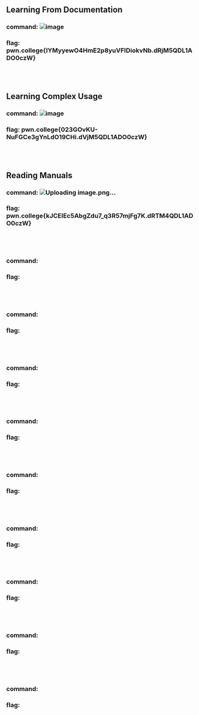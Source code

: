 ## Learning From Documentation
### command: ![image](https://github.com/user-attachments/assets/c6f37c65-a141-4842-922c-715afac31f04)

### flag: pwn.college{IYMyyewO4HmE2p8yuVFIDiokvNb.dRjM5QDL1ADO0czW}
<br><br>


## Learning Complex Usage
### command: ![image](https://github.com/user-attachments/assets/9a5dbc62-bad3-4d65-b0fe-812b5d0565bb)

### flag: pwn.college{023GOvKU-NuFGCe3gYnLdO19CHi.dVjM5QDL1ADO0czW}
<br><br>


## Reading Manuals
### command: ![Uploading image.png…]()

### flag: pwn.college{kJCEIEc5AbgZdu7_q3R57mjFg7K.dRTM4QDL1ADO0czW}
<br><br>


## 
### command: 
### flag: 
<br><br>


## 
### command: 
### flag: 
<br><br>


## 
### command: 
### flag: 
<br><br>


## 
### command: 
### flag: 
<br><br>


## 
### command: 
### flag: 
<br><br>


## 
### command: 
### flag: 
<br><br>


## 
### command: 
### flag: 
<br><br>


## 
### command: 
### flag: 
<br><br>


## 
### command: 
### flag: 
<br><br>


